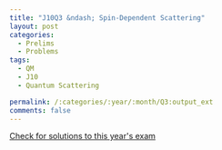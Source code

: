 ```yaml
---
title: "J10Q3 &ndash; Spin-Dependent Scattering"
layout: post
categories:
  - Prelims
  - Problems
tags:
  - QM
  - J10
  - Quantum Scattering

permalink: /:categories/:year/:month/Q3:output_ext
comments: false
---
```

<object data="2010J3Q.pdf" type="application/pdf" width="100%" height="500"></object>
<div class="message"><a href='https://princetonprelim.com/prelim/24/'>Check for solutions to this year's exam</a></div>